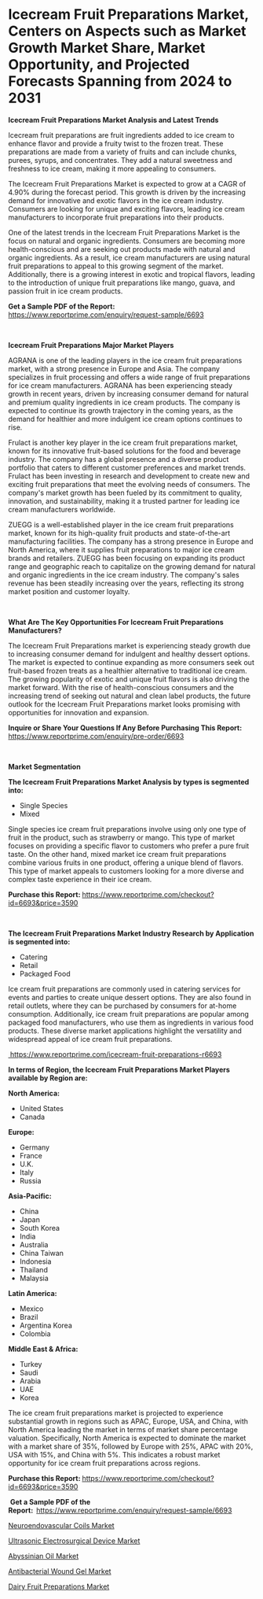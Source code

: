 <p><h1>Icecream Fruit Preparations Market, Centers on Aspects such as Market Growth Market Share, Market Opportunity, and Projected Forecasts Spanning from 2024 to 2031</h1></p><p><strong>Icecream Fruit Preparations Market Analysis and Latest Trends</strong></p>
<p><p>Icecream fruit preparations are fruit ingredients added to ice cream to enhance flavor and provide a fruity twist to the frozen treat. These preparations are made from a variety of fruits and can include chunks, purees, syrups, and concentrates. They add a natural sweetness and freshness to ice cream, making it more appealing to consumers.</p><p>The Icecream Fruit Preparations Market is expected to grow at a CAGR of 4.90% during the forecast period. This growth is driven by the increasing demand for innovative and exotic flavors in the ice cream industry. Consumers are looking for unique and exciting flavors, leading ice cream manufacturers to incorporate fruit preparations into their products.</p><p>One of the latest trends in the Icecream Fruit Preparations Market is the focus on natural and organic ingredients. Consumers are becoming more health-conscious and are seeking out products made with natural and organic ingredients. As a result, ice cream manufacturers are using natural fruit preparations to appeal to this growing segment of the market. Additionally, there is a growing interest in exotic and tropical flavors, leading to the introduction of unique fruit preparations like mango, guava, and passion fruit in ice cream products.</p></p>
<p><strong>Get a Sample PDF of the Report:&nbsp;</strong> <a href="https://www.reportprime.com/enquiry/request-sample/6693">https://www.reportprime.com/enquiry/request-sample/6693</a></p>
<p>&nbsp;</p>
<p><strong>Icecream Fruit Preparations Major Market Players</strong></p>
<p><p>AGRANA is one of the leading players in the ice cream fruit preparations market, with a strong presence in Europe and Asia. The company specializes in fruit processing and offers a wide range of fruit preparations for ice cream manufacturers. AGRANA has been experiencing steady growth in recent years, driven by increasing consumer demand for natural and premium quality ingredients in ice cream products. The company is expected to continue its growth trajectory in the coming years, as the demand for healthier and more indulgent ice cream options continues to rise.</p><p>Frulact is another key player in the ice cream fruit preparations market, known for its innovative fruit-based solutions for the food and beverage industry. The company has a global presence and a diverse product portfolio that caters to different customer preferences and market trends. Frulact has been investing in research and development to create new and exciting fruit preparations that meet the evolving needs of consumers. The company's market growth has been fueled by its commitment to quality, innovation, and sustainability, making it a trusted partner for leading ice cream manufacturers worldwide.</p><p>ZUEGG is a well-established player in the ice cream fruit preparations market, known for its high-quality fruit products and state-of-the-art manufacturing facilities. The company has a strong presence in Europe and North America, where it supplies fruit preparations to major ice cream brands and retailers. ZUEGG has been focusing on expanding its product range and geographic reach to capitalize on the growing demand for natural and organic ingredients in the ice cream industry. The company's sales revenue has been steadily increasing over the years, reflecting its strong market position and customer loyalty.</p></p>
<p>&nbsp;</p>
<p><strong>What Are The Key Opportunities For Icecream Fruit Preparations Manufacturers?</strong></p>
<p><p>The Icecream Fruit Preparations market is experiencing steady growth due to increasing consumer demand for indulgent and healthy dessert options. The market is expected to continue expanding as more consumers seek out fruit-based frozen treats as a healthier alternative to traditional ice cream. The growing popularity of exotic and unique fruit flavors is also driving the market forward. With the rise of health-conscious consumers and the increasing trend of seeking out natural and clean label products, the future outlook for the Icecream Fruit Preparations market looks promising with opportunities for innovation and expansion.</p></p>
<p><strong>Inquire or Share Your Questions If Any Before Purchasing This Report:</strong> <a href="https://www.reportprime.com/enquiry/pre-order/6693">https://www.reportprime.com/enquiry/pre-order/6693</a></p>
<p>&nbsp;</p>
<p><strong>Market Segmentation</strong></p>
<p><strong>The Icecream Fruit Preparations Market Analysis by types is segmented into:</strong></p>
<p><ul><li>Single Species</li><li>Mixed</li></ul></p>
<p><p>Single species ice cream fruit preparations involve using only one type of fruit in the product, such as strawberry or mango. This type of market focuses on providing a specific flavor to customers who prefer a pure fruit taste. On the other hand, mixed market ice cream fruit preparations combine various fruits in one product, offering a unique blend of flavors. This type of market appeals to customers looking for a more diverse and complex taste experience in their ice cream.</p></p>
<p><strong>Purchase this Report:&nbsp;</strong><a href="https://www.reportprime.com/checkout?id=6693&price=3590">https://www.reportprime.com/checkout?id=6693&price=3590</a></p>
<p>&nbsp;</p>
<p><strong>The Icecream Fruit Preparations Market Industry Research by Application is segmented into:</strong></p>
<p><ul><li>Catering</li><li>Retail</li><li>Packaged Food</li></ul></p>
<p><p>Ice cream fruit preparations are commonly used in catering services for events and parties to create unique dessert options. They are also found in retail outlets, where they can be purchased by consumers for at-home consumption. Additionally, ice cream fruit preparations are popular among packaged food manufacturers, who use them as ingredients in various food products. These diverse market applications highlight the versatility and widespread appeal of ice cream fruit preparations.</p></p>
<p><a href="https://www.reportprime.com/icecream-fruit-preparations-r6693">&nbsp;https://www.reportprime.com/icecream-fruit-preparations-r6693</a></p>
<p><strong>In terms of Region, the Icecream Fruit Preparations Market Players available by Region are:</strong></p>
<p>
    <p> <strong> North America: </strong>
        <ul>
            <li>United States</li>
            <li>Canada</li>
        </ul>
        </p> 
    <p> <strong> Europe: </strong>
        <ul>
            <li>Germany</li>
            <li>France</li>
            <li>U.K.</li>
            <li>Italy</li>
            <li>Russia</li>
        </ul>
        </p> 
    <p> <strong> Asia-Pacific: </strong>
        <ul>
            <li>China</li>
            <li>Japan</li>
            <li>South Korea</li>
            <li>India</li>
            <li>Australia</li>
            <li>China Taiwan</li>
            <li>Indonesia</li>
            <li>Thailand</li>
            <li>Malaysia</li>
        </ul>
        </p> 
    <p> <strong> Latin America: </strong>
        <ul>
            <li>Mexico</li>
            <li>Brazil</li>
            <li>Argentina Korea</li>
            <li>Colombia</li>
        </ul>
        </p> 
    <p> <strong> Middle East & Africa: </strong>
        <ul>
            <li>Turkey</li>
            <li>Saudi</li>
            <li>Arabia</li>
            <li>UAE</li>
            <li>Korea</li>
        </ul>
    </p>
    </p>
<p><p>The ice cream fruit preparations market is projected to experience substantial growth in regions such as APAC, Europe, USA, and China, with North America leading the market in terms of market share percentage valuation. Specifically, North America is expected to dominate the market with a market share of 35%, followed by Europe with 25%, APAC with 20%, USA with 15%, and China with 5%. This indicates a robust market opportunity for ice cream fruit preparations across regions.</p></p>
<p><strong>Purchase this Report: </strong><a href="https://www.reportprime.com/checkout?id=6693&price=3590">https://www.reportprime.com/checkout?id=6693&price=3590</a></p>
<p>&nbsp;<strong>Get a Sample PDF of the Report:&nbsp;&nbsp;</strong><a href="https://www.reportprime.com/enquiry/request-sample/6693">https://www.reportprime.com/enquiry/request-sample/6693</a></p>
<p><strong></strong></p>
<p><p><a href="https://medium.com/@joanne.harris67856/neuroendovascular-coils-market-forecast-global-market-trends-and-analysis-from-2024-to-2031-6c83cb7f5f94">Neuroendovascular Coils Market</a></p><p><a href="https://www.linkedin.com/pulse/global-ultrasonic-electrosurgical-device-market-size-expected-c2t6f?trackingId=2xJDTxM%2Fxi6pbkezKVTTjQ%3D%3D">Ultrasonic Electrosurgical Device Market</a></p><p><a href="https://medium.com/@sean.peake0978/abyssinian-oil-market-a-global-and-regional-analysis-focus-on-region-country-level-analysis-224bfe237426">Abyssinian Oil Market</a></p><p><a href="https://issuu.com/reportprime-2/docs/antibacterial-wound-gel-market-size-2030.pptx">Antibacterial Wound Gel Market</a></p><p><a href="https://github.com/bmorecock/Market-Research-Report-List-4/blob/main/dairy-fruit-preparations-market.md">Dairy Fruit Preparations Market</a></p></p>